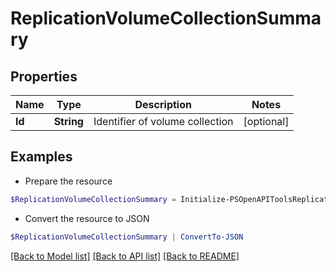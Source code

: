 # ReplicationVolumeCollectionSummary
## Properties

Name | Type | Description | Notes
------------ | ------------- | ------------- | -------------
**Id** | **String** | Identifier of volume collection | [optional] 

## Examples

- Prepare the resource
```powershell
$ReplicationVolumeCollectionSummary = Initialize-PSOpenAPIToolsReplicationVolumeCollectionSummary  -Id 07717d935c0fa5075d000000000000000000000008
```

- Convert the resource to JSON
```powershell
$ReplicationVolumeCollectionSummary | ConvertTo-JSON
```

[[Back to Model list]](../README.md#documentation-for-models) [[Back to API list]](../README.md#documentation-for-api-endpoints) [[Back to README]](../README.md)

